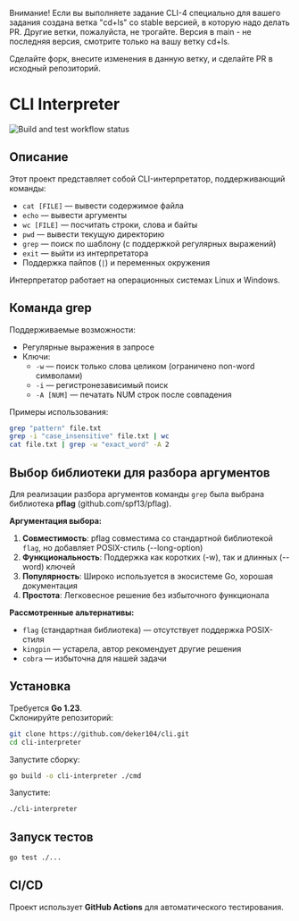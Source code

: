 Внимание! Если вы выполняете задание CLI-4 специально для вашего задания создана ветка "cd+ls" со stable версией, в которую надо делать PR. Другие ветки, пожалуйста, не трогайте. Версия в main - не последняя версия, смотрите только на вашу ветку cd+ls.

 Сделайте форк, внесите изменения в данную ветку, и сделайте PR в исходный репозиторий.

# CLI Interpreter

![Build and test workflow status](https://github.com/deker104/convex-hull/actions/workflows/ci.yml/badge.svg?branch=master)

## Описание
Этот проект представляет собой CLI-интерпретатор, поддерживающий команды:
- `cat [FILE]` — вывести содержимое файла
- `echo` — вывести аргументы
- `wc [FILE]` — посчитать строки, слова и байты
- `pwd` — вывести текущую директорию
- `grep` — поиск по шаблону (с поддержкой регулярных выражений)
- `exit` — выйти из интерпретатора
- Поддержка пайпов (`|`) и переменных окружения

Интерпретатор работает на операционных системах Linux и Windows.

## Команда grep
Поддерживаемые возможности:
- Регулярные выражения в запросе
- Ключи:
  - `-w` — поиск только слова целиком (ограничено non-word символами)
  - `-i` — регистронезависимый поиск
  - `-A [NUM]` — печатать NUM строк после совпадения

Примеры использования:
```sh
grep "pattern" file.txt
grep -i "case_insensitive" file.txt | wc
cat file.txt | grep -w "exact_word" -A 2
```

## Выбор библиотеки для разбора аргументов
Для реализации разбора аргументов команды `grep` была выбрана библиотека **pflag** (github.com/spf13/pflag).

**Аргументация выбора:**
1. **Совместимость**: pflag совместима со стандартной библиотекой `flag`, но добавляет POSIX-стиль (--long-option)
2. **Функциональность**: Поддержка как коротких (-w), так и длинных (--word) ключей
3. **Популярность**: Широко используется в экосистеме Go, хорошая документация
4. **Простота**: Легковесное решение без избыточного функционала

**Рассмотренные альтернативы:**
- `flag` (стандартная библиотека) — отсутствует поддержка POSIX-стиля
- `kingpin` — устарела, автор рекомендует другие решения
- `cobra` — избыточна для нашей задачи

## Установка
Требуется **Go 1.23**.  
Склонируйте репозиторий:
```sh
git clone https://github.com/deker104/cli.git
cd cli-interpreter
```
Запустите сборку:
```sh
go build -o cli-interpreter ./cmd
```
Запустите:
```sh
./cli-interpreter
```

## Запуск тестов
```sh
go test ./...
```

## CI/CD
Проект использует **GitHub Actions** для автоматического тестирования.